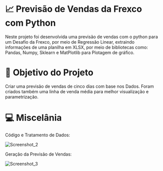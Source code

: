 # :chart_with_upwards_trend: Previsão de Vendas da Frexco com Python

Neste projeto foi desenvolvida uma previsão de vendas com o python para um Desafio da Frexco, por meio de Regressão Linear, extraindo informações de uma planilha em XLSX, por meio de bibliotecas como: Pandas, Numpy, Sklearn e MatPlotlib para Plotagem de gráfico.

# :bookmark_tabs:	Objetivo do Projeto
Criar uma previsão de vendas de cinco dias com base nos Dados. Foram criados também uma linha de venda média para melhor visualização e parametrização.

# 💻 Miscelânia

Código e Tratamento de Dados:

![Screenshot_2](https://user-images.githubusercontent.com/93956726/215951099-185e180a-60ca-4d3b-a8c0-f443e4d774c7.png)


Geração da Previsão de Vendas:

![Screenshot_3](https://user-images.githubusercontent.com/93956726/215951477-3acc9a4a-eba0-42d8-adec-ac151ea37e0a.png)



